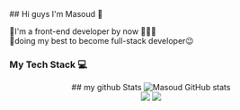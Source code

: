 <div align="left">
  ## Hi guys I'm Masoud 👋
  <p>
    🔸I'm a front-end developer by now 👨🏽‍💻<br/>
    🔸doing my best to become full-stack developer😉
  </p>
</div>

 ### My Tech Stack 💻
 <!--  <&theme=monokai> -->
<p align="center">
  ## my github Stats
  <img src="https://github-readme-stats.vercel.app/api?username=masouda1997&show_icons=true&include_all_commits=true" alt="Masoud GitHub stats" /><br />
  <img src="https://github-readme-stats.vercel.app/api/top-langs/?username=masouda1997&layout=compact&langs_count=12"/>
  <img src="https://github-readme-streak-stats.herokuapp.com/?user=masouda1997"/>
</p>

<!--
**masouda1997/masouda1997** is a ✨ _special_ ✨ repository because its `README.md` (this file) appears on your GitHub profile.

Here are some ideas to get you started:

- 🔭 I’m currently working on ...
- 🌱 I’m currently learning ...
- 👯 I’m looking to collaborate on ...
- 🤔 I’m looking for help with ...
- 💬 Ask me about ...
- 📫 How to reach me: ...
- 😄 Pronouns: ...
- ⚡ Fun fact: ...
-->
